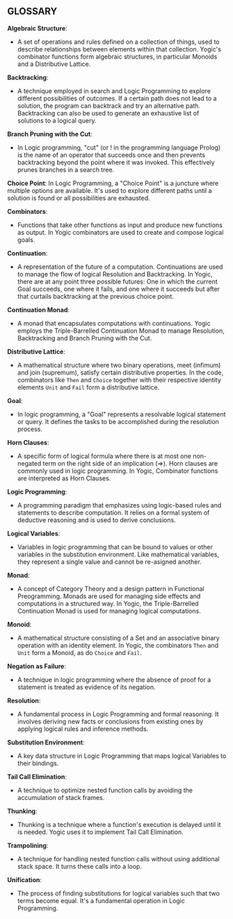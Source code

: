 ## **GLOSSARY**

**Algebraic Structure**:  
- A set of operations and rules defined on a collection of things, used to
describe relationships between elements within that collection. Yogic's
combinator functions form algebraic structures, in particular Monoids and
a Distributive Lattice.

**Backtracking**:  
- A technique employed in search and Logic Programming to explore different
possibilities of outcomes. If a certain path does not lead to a solution, the
program can backtrack and try an alternative path. Backtracking can also be
used to generate an exhaustive list of solutions to a logical query.

**Branch Pruning with the Cut**:  
- In Logic programming, "cut" (or ! in the programming language Prolog) is the
name of an operator that succeeds once and then prevents backtracking beyond
the point where it was invoked. This effectively prunes branches in a search
tree.

**Choice Point**:
In Logic Programming, a "Choice Point" is a juncture where multiple options
are available. It's used to explore different paths until a solution is found
or all possibilities are exhausted.

**Combinators**:  
- Functions that take other functions as input and produce new functions as
output. In Yogic combinators are used to create and compose logical goals.

**Continuation**:  
- A representation of the future of a computation. Continuations are used to
manage the flow of logical Resolution and Backtracking. In Yogic, there are at
any point three possible futures: One in which the current Goal succeeds, one
where it fails, and one where it succeeds but after that curtails
backtracking at the previous choice point.

**Continuation Monad**:  
- A monad that encapsulates computations with continuations. Yogic employs the
Triple-Barrelled Continuation Monad to manage Resolution, Backtracking and
Branch Pruning with the Cut.

**Distributive Lattice**:  
- A mathematical structure where two binary operations, meet (infimum) and join
(supremum), satisfy certain distributive properties. In the code, combinators
like `Then` and `Choice` together with their respective identity elements
`Unit` and `Fail` form a distributive lattice.

**Goal**:  
- In logic programming, a "Goal" represents a resolvable logical statement or
query. It defines the tasks to be accomplished during the resolution process.

**Horn Clauses**:  
- A specific form of logical formula where there is at most one non-negated term
on the right side of an implication (=>). Horn clauses are commonly used in
logic programming. In Yogic, Combinator functions are interpreted as Horn
Clauses.

**Logic Programming**:  
- A programming paradigm that emphasizes using logic-based rules and statements
to describe computation. It relies on a formal system of deductive reasoning
and is used to derive conclusions.

**Logical Variables**:  
- Variables in logic programming that can be bound to values or other variables
in the substitution environment. Like mathematical variables, they represent a
single value and cannot be re-asigned another.

**Monad**:  
- A concept of Category Theory and a design pattern in Functional Preogramming.
Monads are used for managing side effects and computations in a structured
way. In Yogic, the Triple-Barrelled Continuation Monad is used for managing
logical computations.

**Monoid**:  
- A mathematical structure consisting of a Set and an associative binary
operation with an identity element. In Yogic, the combinators `Then` and
`Unit` form a Monoid, as do `Choice` and `Fail`.

**Negation as Failure**:  
- A technique in logic programming where the absence of proof for a statement is
treated as evidence of its negation.

**Resolution**:  
- A fundamental process in Logic Programming and formal reasoning. It involves
deriving new facts or conclusions from existing ones by applying logical rules
and inference methods.

**Substitution Environment**:  
- A key data structure in Logic Programming that maps logical Variables to their
bindings.

**Tail Call Elimination**:  
- A technique to optimize nested function calls by avoiding the accumulation of
stack frames.

**Thunking**:  
- Thunking is a technique where a function's execution is delayed until it is
needed. Yogic uses it to implement Tail Call Elimination.

**Trampolining**:  
- A technique for handling nested function calls without using additional stack
space. It turns these calls into a loop.

**Unification**:  
- The process of finding substitutions for logical variables such that two terms
become equal. It's a fundamental operation in Logic Programming.
